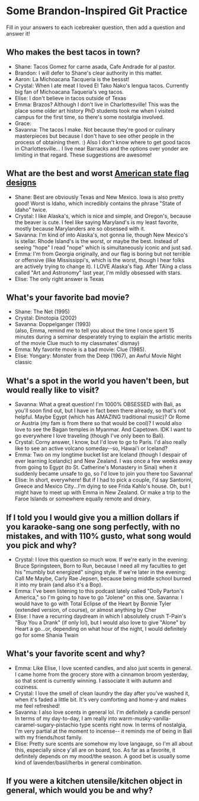 # Some Brandon-Inspired Git Practice
Fill in your answers to each icebreaker question, then add a question and answer it!

## Who makes the best tacos in town?
* Shane: Tacos Gomez for carne asada, Cafe Andrade for al pastor.
* Brandon: I will defer to Shane's clear authority in this matter.
* Aaron: La Michoacana Tacqueria is the bessst! 
* Crystal: When I ate meat I loved El Tako Nako's lengua tacos. Currently big fan of Michoacana Taqueria's veg tacos.
* Elise: I don't believe in tacos outside of Texas
* Emma: Brazos? Although I don't live in Charlottesville! This was the place some older art history PhD students took me when I visited campus for the first time, so there's some nostalgia involved. 
* Grace: 
* Savanna: The tacos I make. Not because they're good or culinary masterpieces but because I don't have to see other people in the process of obtaining them. :) Also I don't know where to get good tacos in Charlottesville... I live near Barracks and the options over yonder are limiting in that regard. These suggestions are awesome!

## What are the best and worst [American state flag designs](https://en.wikipedia.org/wiki/Flags_of_the_U.S._states_and_territories)
* Shane: Best are obviously Texas and New Mexico. Iowa is also pretty good! Worst is Idaho, which incredibly contains the phrase "State of Idaho" twice.
* Crystal: I like Alaska's, which is nice and simple, and Oregon's, because the beaver is cute. I feel like saying Maryland's is my least favorite, mostly because  Marylanders are so obsessed with it.
* Savanna: I'm kind of into Alaska's, not gonna lie, though New Mexico's is stellar. Rhode Island's is the worst, or maybe the best. Instead of seeing "hope" I read "nope" which is simultaneously iconic and just sad. 
* Emma: I'm from Georgia originally, and our flag is boring but not terrible or offensive (like Mississippi's, which is the worst, though I hear folks are actively trying to change it). I LOVE Alaska's flag. After TAing a class called "Art and Astronomy" last year, I'm mildly obsessed with stars.
* Elise: The only right answer is Texas 
## What's your favorite bad movie?
* Shane: The Net (1995)
* Crystal: Dinotopia (2002)
* Savanna: Doppelganger (1993)    
(also, Emma, remind me to tell you about the time I once spent 15 minutes during a seminar desperately trying to explain the artistic merits of the movie Clue much to my classmates' dismay)
* Emma: My favorite movie is a bad movie: Clue (1985).
* Elise: Yongary: Monster from the Deep (1967), an Awful Movie Night classic 
## What's a spot in the world you haven't been, but would really like to visit?
* Savanna: What a great question! I'm 1000% OBSESSED with Bali, as you'll soon find out, but I have in fact been there already, so that's not helpful. Maybe Egypt (which has AMAZING traditional music)? Or Rome or Austria (my fam is from there so that would be cool)? I would also love to see the Bagan temples in Myanmar. And Capetown. IDK I want to go everywhere I love traveling (though I've only been to Bali).
* Crystal: Corny answer, I know, but I'd love to go to Paris. I'd also really like to see an active volcano someday--so, Hawai'i or Iceland?
* Emma: Two on my longtime bucket list are Iceland (though I despair of ever learning Icelandic) and New Zealand. I was once a few weeks away from going to Egypt (to St. Catherine's Monastery in Sinai) when it suddenly became unsafe to go, so I'd love to join you there too Savanna!
* Elise: In short, everywhere!  But if I had to pick a couple, I'd say Santorini, Greece and Mexico City...I'm dying to see Frida Kahlo's house.  Oh, but I might have to meet up with Emma in New Zealand.  Or make a trip to the Faroe Islands or somewhere equally remote and dreary. 

## If I told you I would give you a million dollars if you karaoke-sang one song perfectly, with no mistakes, and with 110% gusto, what song would you pick and why? 
* Crystal: I love this question so much wow. If we're early in the evening: Bruce Springsteen, Born to Run, because I need all my faculties to get his "mumbly but energized" singing style. If we're later in the evening: Call Me Maybe, Carly Rae Jepsen, because being middle school burned it into my brain (and also it's a Bop).
* Emma: I've been listening to this podcast lately called "Dolly Parton's America," so I'm going to have to go "Jolene" on this one.
Savanna: I would have to go with Total Eclipse of the Heart by Bonnie Tyler (extended version, of course), or almost anything by Cher
* Elise: I have a recurring daydream in which I absolutely crush T-Pain's "Buy You a Drank" (if only lol), but I would also love to give "Alone" by Heart a go...or, depending on what hour of the night, I would definitely go for some Shania Twain
## What's your favorite scent and why?
* Emma: Like Elise, I love scented candles, and also just scents in general. I came home from the grocery store with a cinnamon broom yesterday, so that scent is currently winning. I associate it with autumn and coziness. 
* Crystal: I love the smell of clean laundry the day after you've washed it, when it's faded a little bit. It's very comforting and home-y and makes me feel refreshed!
* Savanna: I also love scents in general lol. I'm definitely a candle person! In terms of my day-to-day, I am really into warm-musky-vanilla-caramel-sugary-pistachio type scents right now. In terms of nostalgia, I'm very partial at the moment to incense-- it reminds me of being in Bali with my friends/host family.
* Elise: Pretty sure scents are somehow my love langauge, so I'm all about this, especially since y'all are on board, too.  As far as a favorite, it definitely depends on my mood/the season.  A good bet is usually some kind of lavender/basil/herbs in general combination. 
## If you were a kitchen utensile/kitchen object in general, which would you be and why?  